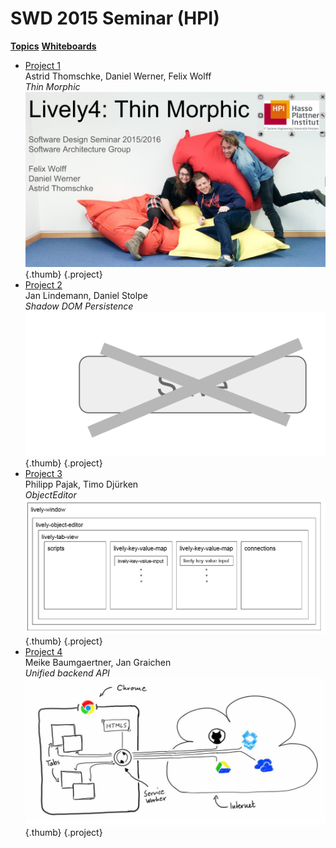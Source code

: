 # SWD 2015 Seminar (HPI)

<style data-src="../seminars.css"></style>
<lively-import src="../_navigation.html"></lively-import>


[**Topics**](topics.md) [**Whiteboards**](whiteboards.md)


- [Project 1](project1.md) <br> Astrid Thomschke, Daniel Werner, Felix Wolff <br> *Thin Morphic*<br> ![](project1.md/screenshot.png){.thumb} {.project}
- [Project 2](project2.md)<br> Jan Lindemann, Daniel Stolpe <br> *Shadow DOM Persistence* <br> ![](project2.md/screenshot.png){.thumb} {.project}
- [Project 3](project3.md)<br> Philipp Pajak, Timo Djürken <br> *ObjectEditor* <br> ![](project3.md/screenshot.png){.thumb} {.project}
- [Project 4](project4.md)<br> Meike Baumgaertner, Jan Graichen <br> *Unified backend API* <br> ![](project4.md/figure.png){.thumb} {.project}
                                                                                            


<lively-import src="../_logo.html"></lively-import>
<lively-import src="../_footer.html"></lively-import>
